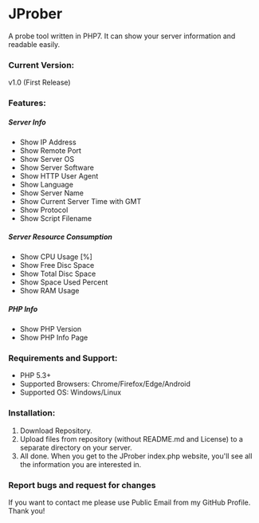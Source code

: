# JProber
A probe tool written in PHP7. It can show your server information and readable easily.

### Current Version:
v1.0 (First Release)

### Features:
##### Server Info
- Show IP Address
- Show Remote Port
- Show Server OS
- Show Server Software
- Show HTTP User Agent
- Show Language
- Show Server Name
- Show Current Server Time with GMT
- Show Protocol
- Show Script Filename
##### Server Resource Consumption
- Show CPU Usage [%]
- Show Free Disc Space
- Show Total Disc Space
- Show Space Used Percent
- Show RAM Usage
##### PHP Info
- Show PHP Version
- Show PHP Info Page

### Requirements and Support:
- PHP 5.3+
- Supported Browsers: Chrome/Firefox/Edge/Android
- Supported OS: Windows/Linux

### Installation:
1. Download Repository.
2. Upload files from repository (without README.md and License) to a separate directory on your server.
3. All done. When you get to the JProber index.php website, you'll see all the information you are interested in.

### Report bugs and request for changes
If you want to contact me please use Public Email from my GitHub Profile. Thank you!
